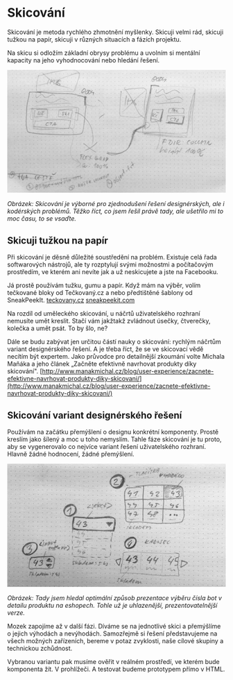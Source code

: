 # Skicování

Skicování je metoda rychlého zhmotnění myšlenky. Skicuji velmi rád, skicuji tužkou na papír, skicuji v různých situacích a fázích projektu. 

Na skicu si odložím základní obrysy problému a uvolním si mentální kapacity na jeho vyhodnocování nebo hledání řešení.

![](dist/images/original/skicovani-1.png)

*Obrázek: Skicování je výborné pro zjednodušení řešení designérských, ale i kodérských problémů. Těžko říct, co jsem řešil právě tady, ale ušetřilo mi to moc času, to se vsaďte.*

## Skicuji tužkou na papír

Při skicování je děsně důležité soustředění na problém. Existuje celá řada softwarových nástrojů, ale ty rozptylují svými možnostmi a počítačovým prostředím, ve kterém ani nevíte jak a už neskicujete a jste na Facebooku. 

Já prostě používám tužku, gumu a papír. Když mám na výběr, volím tečkované bloky od Tečkovaný.cz a nebo předtištěné šablony od SneakPeekIt. [teckovany.cz](http://teckovany.cz/) [sneakpeekit.com](http://sneakpeekit.com/)

Na rozdíl od uměleckého skicování, u náčrtů uživatelského rozhraní nemusíte umět kreslit. Stačí vám jakžtakž zvládnout úsečky, čtverečky, kolečka a umět psát. To by šlo, ne?

Dále se budu zabývat jen určitou částí nauky o skicování: rychlým náčrtům variant designérského řešení. A je třeba říct, že se ve skicovací vědě necítím být expertem. Jako průvodce pro detailnější zkoumání volte Michala Maňáka a jeho článek „Začněte efektivně navrhovat produkty díky skicování". [http://www.manakmichal.cz/blog/user-experience/zacnete-efektivne-navrhovat-produkty-diky-skicovani/](http://www.manakmichal.cz/blog/user-experience/zacnete-efektivne-navrhovat-produkty-diky-skicovani/)

## Skicování variant designérského řešení

Používám na začátku přemýšlení o designu konkrétní komponenty. Prostě kreslím jako šílený a moc u toho nemyslím. Tahle fáze skicování je tu proto, aby se vygenerovalo co nejvíce variant řešení uživatelského rozhraní. Hlavně žádné hodnocení, žádné přemýšlení. 

![](dist/images/original/skicovani-2.png)

*Obrázek: Tady jsem hledal optimální způsob prezentace výběru čísla bot v detailu produktu na eshopech. Tohle už je uhlazenější, prezentovatelnější verze.*

Mozek zapojíme až v další fázi. Díváme se na jednotlivé skici a přemýšlíme o jejich výhodách a nevýhodách. Samozřejmě si řešení představujeme na všech možných zařízeních, bereme v potaz zvyklosti, naše cílové skupiny a technickou zchůdnost. 

Vybranou variantu pak musíme ověřit v reálném prostředí, ve kterém bude komponenta žít. V prohlížeči. A testovat budeme prototypem přímo v HTML.
